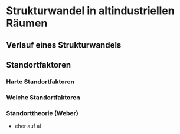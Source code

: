 # Strukturwandel in altindustriellen Räumen

## Verlauf eines Strukturwandels

## Standortfaktoren

### Harte Standortfaktoren

### Weiche Standortfaktoren

### Standorttheorie (Weber)
- eher auf al
<!--stackedit_data:
eyJoaXN0b3J5IjpbLTEyODcyMTA2MzgsLTE2OTQ2Njk0ODddfQ
==
-->